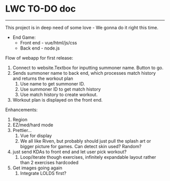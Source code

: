 #  LWC TO-DO doc
--------------------------

This project is in deep need of some love - We gonna do it right this time.

* End Game:
	* Front end - vue/html/js/css
	* Back end - node.js


Flow of webapp for first release:
1) Connect to website.Textbox for inputting summoner name. Button to go.
2) Sends summoner name to back end, which processes match history and returns the workout plan
	1) Use name to get summoner ID.
	2) Use summoner ID to get match history
	3) Use match history to create workout.
3) Workout plan is displayed on the front end.

Enhancements:
1) Region
2) EZ/med/hard mode
3) Prettier...
	1) Vue for display 
	2) We all like Riven, but probably should just pull the splash art or bigger picture for games. Can detect skin used? Random? 
4) just send KDAs to front end and let user pick workout? 
	1) Loop/iterate though exercises, infinitely expandable layout rather than 2 exercises hardcoded
5) Get images going again
	1) Integrate LOLDS first?
